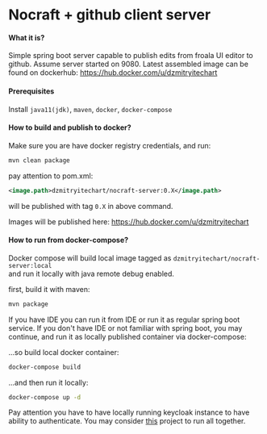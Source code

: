 # Nocraft + github client server

#### What it is?

Simple spring boot server capable to publish edits from froala UI editor to github.
Assume server started on 9080.
Latest assembled image can be found on dockerhub: https://hub.docker.com/u/dzmitryitechart

#### Prerequisites

Install `java11(jdk)`, `maven`, `docker`, `docker-compose`


#### How to build and publish to docker?

Make sure you are have docker registry credentials, and run:
```bash
mvn clean package
```

pay attention to pom.xml:
```xml
<image.path>dzmitryitechart/nocraft-server:0.X</image.path>
```
will be published with tag `0.X` in above command.

Images will be published here: https://hub.docker.com/u/dzmitryitechart

#### How to run from docker-compose?

Docker compose will build local image tagged as `dzmitryitechart/nocraft-server:local`\
and run it locally with java remote debug enabled.

first, build it with maven:
```bash
mvn package
```
If you have IDE you can run it from IDE or run it as regular spring boot service. If you don't have IDE or not
familiar with spring boot, you may continue, and run it as locally published container via docker-compose:

...so build local docker container:
```bash
docker-compose build
```

...and then run it locally:
```bash
docker-compose up -d
```

Pay attention you have to have locally running keycloak instance to have ability to authenticate. You may consider
 [this](https://github.com/Dmitry-itechart/docker-compose) project to run all together.